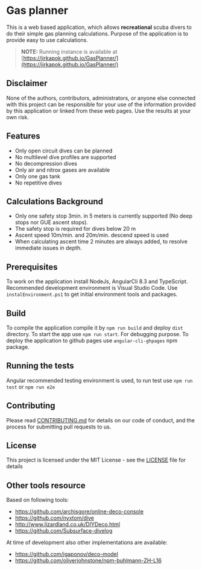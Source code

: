 # Gas planner

This is a web based application, which allows **recreational** scuba divers to do their simple gas planning calculations. Purpose of the application is to provide easy to use calculations.

> **NOTE:** Running instance is available at [https://jirkapok.github.io/GasPlanner/](https://jirkapok.github.io/GasPlanner/)

## Disclaimer

None of the authors, contributors, administrators, or anyone else connected with this project can be responsible for your use of the information provided by this application or linked from these web pages. Use the results at your own risk.

## Features

* Only open circuit dives can be planned
* No multilevel dive profiles are supported
* No decompression dives
* Only air and nitrox gases are available
* Only one gas tank
* No repetitive dives

## Calculations Background

* Only one safety stop 3min. in 5 meters is currently supported (No deep stops nor GUE ascent stops).
* The safety stop is required for dives below 20 m
* Ascent speed 10m/min. and 20m/min. descend speed is used
* When calculating ascent time 2 minutes are always added, to resolve immediate issues in depth.

## Prerequisites

To work on the application install NodeJs, AngularCli 8.3 and TypeScript. Recommended development environment is Visual Studio Code. Use `instalEnvironment.ps1` to get initial environment tools and packages.

## Build

To compile the application compile it by `npm run build` and deploy `dist` directory. To start the app use `npm run start`. For debugging purpose. To deploy the application to github pages use `angular-cli-ghpages` npm package.

## Running the tests

Angular recommended testing environment is used, to run test use `npm run test` or `npm run e2e`

## Contributing

Please read [CONTRIBUTING.md](CONTRIBUTING.md) for details on our code of conduct, and the process for submitting pull requests to us.

## License

This project is licensed under the MIT License - see the [LICENSE](LICENSE) file for details

## Other tools resource

Based on following tools:

* https://github.com/archisgore/online-deco-console
* https://github.com/nyxtom/dive
* http://www.lizardland.co.uk/DIYDeco.html
* https://github.com/Subsurface-divelog

At time of development also other implementations are available:

* https://github.com/igaponov/deco-model
* https://github.com/oliverjohnstone/npm-buhlmann-ZH-L16
